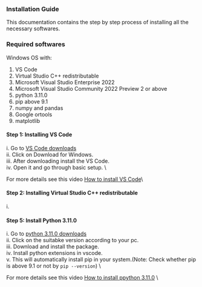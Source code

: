 ### Installation Guide

This documentation contains the step by step process of installing all the necessary softwares.

### Required softwares
Windows OS with:

1. VS Code
1. Virtual Studio C++ redistributable
2. Microsoft Visual Studio Enterprise 2022
3. Microsoft Visual Studio Community 2022 Preview 2 or above
4. python 3.11.0 
5. pip above 9.1 
6. numpy and pandas
7. Google ortools 
8. matplotlib

#### Step 1: Installing VS Code

i. Go to [VS Code downloads](https://code.visualstudio.com/) \
ii. Click on Download for Windows. \
iii. After downloading install the VS Code. \
iv. Open it and go through basic setup. \

For more details see this video [How to install VS Code](https://www.youtube.com/watch?v=cu_ykIfBprI)\

#### Step 2: Installing Virtual Studio C++ redistributable

i. 

#### Step 5: Install Python 3.11.0

i. Go to [python 3.11.0 downloads](https://www.python.org/downloads/release/python-3110/) \
ii. Click on the suitabke version according to your pc. \
iii. Download and install the package. \
iv. Install python extensions in vscode. \
v. This will automatically install pip in your system.(Note: Check whether pip is above 9.1 or not by ``` pip --version ```) \

For more details see this video [How to install ppython 3.11.0](https://www.youtube.com/watch?v=VkdkwxGka3M) \






